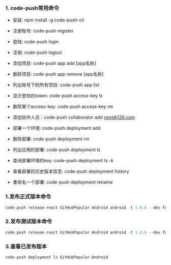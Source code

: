 ### 1. code-push常用命令

- 安装: npm install -g code-push-cli

- 注册账号: code-push register

- 登陆: code-push login

- 注销: code-push logout

- 添加项目: code-push app add [app名称]

- 删除项目: code-push app remove [app名称]

- 列出账号下的所有项目: code-push app list

- 显示登陆的token: code-push access-key ls

- 删除某个access-key: code-push access-key rm <accessKey>

-  添加协作人员：code-push collaborator add <appName> [next@126.com](mailto:next@126.com) 

- 部署一个环境: code-push deployment add <appName> <deploymentName>

- 删除部署: code-push deployment rm <appName>

- 列出应用的部署: code-push deployment ls <appName>

- 查询部署环境的key: code-push deployment ls <appName> -k

- 查看部署的历史版本信息: code-push deployment history <appName> <deploymentNmae>

- 重命名一个部署: code-push deployment rename <appName> <currentDeploymentName> <newDeploymentName>

### 1.发布正式版本命令

```javascript
code-push release-react GitHubPopular-Android android -t 1.0.0 --dev false -d Production --des "codePush了解一下" --m true
```

### 2.发布测试版本命令

```javascript
code-push release-react GitHubPopular-Android android -t 1.0.0 --dev false -d Staging --des "codePush了解一下" --m true
```

### 3.查看已发布版本

```javascript
code-push deployment ls GitHubPopular-Android
```

